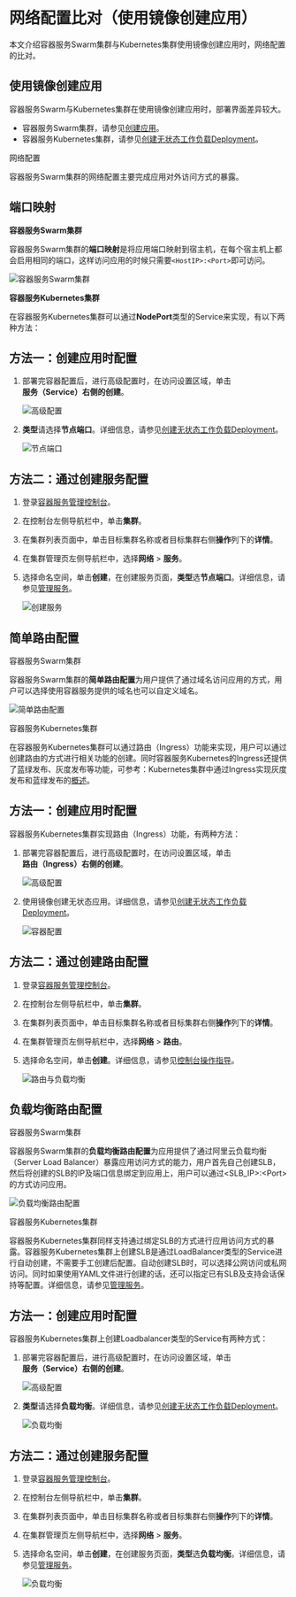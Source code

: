 # 网络配置比对（使用镜像创建应用）

本文介绍容器服务Swarm集群与Kubernetes集群使用镜像创建应用时，网络配置的比对。

## 使用镜像创建应用

容器服务Swarm与Kubernetes集群在使用镜像创建应用时，部署界面差异较大。

-   容器服务Swarm集群，请参见[创建应用](/cn.zh-CN/用户指南/应用管理/创建应用.md)。
-   容器服务Kubernetes集群，请参见[创建无状态工作负载Deployment](/cn.zh-CN/Kubernetes集群用户指南/应用/工作负载/创建无状态工作负载Deployment.md)。

网络配置

容器服务Swarm集群的网络配置主要完成应用对外访问方式的暴露。

## 端口映射

**容器服务Swarm集群**

容器服务Swarm集群的**端口映射**是将应用端口映射到宿主机，在每个宿主机上都会启用相同的端口，这样访问应用的时候只需要`<HostIP>:<Port>`即可访问。

![容器服务Swarm集群](https://static-aliyun-doc.oss-accelerate.aliyuncs.com/assets/img/zh-CN/2863659951/p35343.png)

**容器服务Kubernetes集群**

在容器服务Kubernetes集群可以通过**NodePort**类型的Service来实现，有以下两种方法：

## 方法一：创建应用时配置

1.  部署完容器配置后，进行高级配置时，在访问设置区域，单击**服务（Service）**右侧的**创建**。

    ![高级配置](https://static-aliyun-doc.oss-accelerate.aliyuncs.com/assets/img/zh-CN/3863659951/p35379.png)

2.  **类型**请选择**节点端口**。详细信息，请参见[创建无状态工作负载Deployment](/cn.zh-CN/Kubernetes集群用户指南/应用/工作负载/创建无状态工作负载Deployment.md)。

    ![节点端口](https://static-aliyun-doc.oss-accelerate.aliyuncs.com/assets/img/zh-CN/2863659951/p35381.png)


## 方法二：通过创建服务配置

1.  登录[容器服务管理控制台](https://cs.console.aliyun.com)。

2.  在控制台左侧导航栏中，单击**集群**。

3.  在集群列表页面中，单击目标集群名称或者目标集群右侧**操作**列下的**详情**。

4.  在集群管理页左侧导航栏中，选择**网络** \> **服务**。

5.  选择命名空间，单击**创建**，在创建服务页面，**类型**选**节点端口**。详细信息，请参见[管理服务](/cn.zh-CN/Kubernetes集群用户指南/网络/Service管理/管理服务.md)。

    ![创建服务](https://static-aliyun-doc.oss-accelerate.aliyuncs.com/assets/img/zh-CN/2863659951/p35387.png)


## 简单路由配置

容器服务Swarm集群

容器服务Swarm集群的**简单路由配置**为用户提供了通过域名访问应用的方式，用户可以选择使用容器服务提供的域名也可以自定义域名。

![简单路由配置](https://static-aliyun-doc.oss-accelerate.aliyuncs.com/assets/img/zh-CN/2863659951/p35393.png)

容器服务Kubernetes集群

在容器服务Kubernetes集群可以通过路由（Ingress）功能来实现，用户可以通过创建路由的方式进行相关功能的创建。同时容器服务Kubernetes的Ingress还提供了蓝绿发布、灰度发布等功能，可参考：Kubernetes集群中通过Ingress实现灰度发布和蓝绿发布的[概述]()。

## 方法一：创建应用时配置

容器服务Kubernetes集群实现路由（Ingress）功能，有两种方法：

1.  部署完容器配置后，进行高级配置时，在访问设置区域，单击**路由（Ingress）**右侧的**创建**。

    ![高级配置](https://static-aliyun-doc.oss-accelerate.aliyuncs.com/assets/img/zh-CN/2863659951/p35395.png)

2.  使用镜像创建无状态应用。详细信息，请参见[创建无状态工作负载Deployment](/cn.zh-CN/Kubernetes集群用户指南/应用/工作负载/创建无状态工作负载Deployment.md)。

    ![容器配置](https://static-aliyun-doc.oss-accelerate.aliyuncs.com/assets/img/zh-CN/2863659951/p35397.png)


## 方法二：通过创建路由配置

1.  登录[容器服务管理控制台](https://cs.console.aliyun.com)。

2.  在控制台左侧导航栏中，单击**集群**。

3.  在集群列表页面中，单击目标集群名称或者目标集群右侧**操作**列下的**详情**。

4.  在集群管理页左侧导航栏中，选择**网络** \> **路由**。

5.  选择命名空间，单击**创建**。详细信息，请参见[控制台操作指导](/cn.zh-CN/Kubernetes集群用户指南/网络/Ingress管理/创建Ingress路由.md)。

    ![路由与负载均衡](https://static-aliyun-doc.oss-accelerate.aliyuncs.com/assets/img/zh-CN/2863659951/p35397.png)


## 负载均衡路由配置

容器服务Swarm集群

容器服务Swarm集群的**负载均衡路由配置**为应用提供了通过阿里云负载均衡（Server Load Balancer）暴露应用访问方式的能力，用户首先自己创建SLB，然后将创建的SLB的IP及端口信息绑定到应用上，用户可以通过<SLB\_IP\>:<Port\>的方式访问应用。

![负载均衡路由配置](https://static-aliyun-doc.oss-accelerate.aliyuncs.com/assets/img/zh-CN/3863659951/p35439.png)

容器服务Kubernetes集群

容器服务Kubernetes集群同样支持通过绑定SLB的方式进行应用访问方式的暴露。容器服务Kubernetes集群上创建SLB是通过LoadBalancer类型的Service进行自动创建，不需要手工创建后配置。自动创建SLB时，可以选择公网访问或私网访问。同时如果使用YAML文件进行创建的话，还可以指定已有SLB及支持会话保持等配置。详细信息，请参见[管理服务](/cn.zh-CN/Kubernetes集群用户指南/网络/Service管理/管理服务.md)。

## 方法一：创建应用时配置

容器服务Kubernetes集群上创建Loadbalancer类型的Service有两种方式：

1.  部署完容器配置后，进行高级配置时，在访问设置区域，单击**服务（Service）**右侧的**创建**。

    ![高级配置](https://static-aliyun-doc.oss-accelerate.aliyuncs.com/assets/img/zh-CN/3863659951/p35379.png)

2.  **类型**请选择**负载均衡**。详细信息，请参见[创建无状态工作负载Deployment](/cn.zh-CN/Kubernetes集群用户指南/应用/工作负载/创建无状态工作负载Deployment.md)。

    ![负载均衡](https://static-aliyun-doc.oss-accelerate.aliyuncs.com/assets/img/zh-CN/3863659951/p35440.png)


## 方法二：通过创建服务配置

1.  登录[容器服务管理控制台](https://cs.console.aliyun.com)。

2.  在控制台左侧导航栏中，单击**集群**。

3.  在集群列表页面中，单击目标集群名称或者目标集群右侧**操作**列下的**详情**。

4.  在集群管理页左侧导航栏中，选择**网络** \> **服务**。

5.  选择命名空间，单击**创建**，在创建服务页面，**类型**选**负载均衡**。详细信息，请参见[管理服务](/cn.zh-CN/Kubernetes集群用户指南/网络/Service管理/管理服务.md)。

    ![负载均衡](https://static-aliyun-doc.oss-accelerate.aliyuncs.com/assets/img/zh-CN/3863659951/p35441.png)


